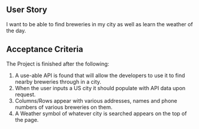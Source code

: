 ## User Story

I want to be able to find breweries in my city as well as learn the weather of the day.

## Acceptance Criteria

The Project is finished after the following:

1. A use-able API is found that will allow the developers to use it to find nearby breweries through in a city.
2. When the user inputs a US city it should populate with API data upon request.
3. Columns/Rows appear with various addresses, names and phone numbers of various breweries on them.
4. A Weather symbol of whatever city is searched appears on the top of the page. 

